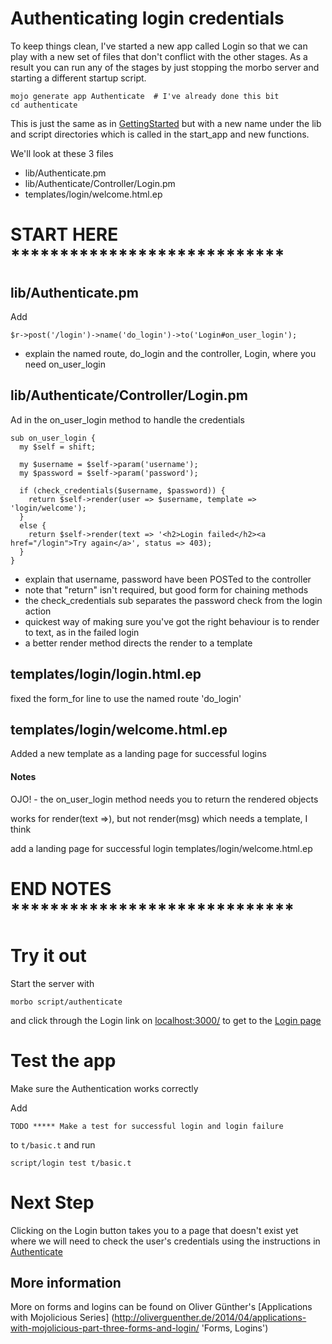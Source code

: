# Authenticating login credentials

To keep things clean, I've started a new app called Login
so that we can play with a new set of files that don't 
conflict with the other stages.  As a result you can run 
any of the stages by just stopping the morbo server and 
starting a different startup script.

```
mojo generate app Authenticate	# I've already done this bit
cd authenticate
```
This is just the same as in [GettingStarted](Getting_Started.md)
but with a new name under the lib and script directories which
is called in the start_app and new functions.

We'll look at these 3 files
* lib/Authenticate.pm
* lib/Authenticate/Controller/Login.pm
* templates/login/welcome.html.ep



# START HERE ****************************

## lib/Authenticate.pm
Add
```
$r->post('/login')->name('do_login')->to('Login#on_user_login');
```
* explain the named route, do_login and the controller, Login, where you need on_user_login

## lib/Authenticate/Controller/Login.pm
Ad in the on_user_login method to handle the credentials
```
sub on_user_login {
  my $self = shift;

  my $username = $self->param('username');
  my $password = $self->param('password');

  if (check_credentials($username, $password)) {
    return $self->render(user => $username, template => 'login/welcome');
  } 
  else {
    return $self->render(text => '<h2>Login failed</h2><a href="/login">Try again</a>', status => 403);
  }
}
```
* explain that username, password have been POSTed to the controller
* note that "return" isn't required, but good form for chaining methods
* the check_credentials sub separates the password check from the login action
* quickest way of making sure you've got the right behaviour is to render to text, as in the failed login
* a better render method directs the render to a template

## templates/login/login.html.ep
fixed the form_for line to use the named route 'do_login'

## templates/login/welcome.html.ep
Added a new template as a landing page for successful logins

#### Notes ####

OJO! - the on_user_login method needs you to return the rendered objects

works for render(text =>), but not render(msg) which needs a template, I think


add a landing page for successful login
	templates/login/welcome.html.ep

# END NOTES *****************************

# Try it out
Start the server with
```
morbo script/authenticate
```
and click through the Login link on [localhost:3000/](http://localhost:3000/)
to get to the [Login page](http://localhost:3000/login)

# Test the app

Make sure the Authentication works correctly

Add 
```
TODO ***** Make a test for successful login and login failure
```
to `t/basic.t` and run
```
script/login test t/basic.t
```

# Next Step

Clicking on the Login button takes you to a page that doesn't exist
yet where we will need to check the user's credentials
using the instructions in [Authenticate](Authenticate.md)

## More information

More on forms and logins can be found on Oliver Günther's [Applications with Mojolicious Series]
(http://oliverguenther.de/2014/04/applications-with-mojolicious-part-three-forms-and-login/ 'Forms, Logins')

